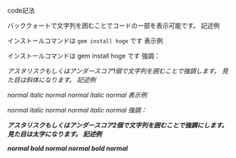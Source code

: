 code記法

バッククォートで文字列を囲むことでコードの一部を表示可能です。
記述例

インストールコマンドは `gem install hoge` です
表示例

インストールコマンドは gem install hoge です
強調：<em>

アスタリスクもしくはアンダースコア1個で文字列を囲むことで強調します。
見た目は斜体になります。
記述例

normal *italic* normal
normal _italic_ normal
表示例

normal italic normal
normal italic normal
強調：<strong>

アスタリスクもしくはアンダースコア2個で文字列を囲むことで強調にします。
見た目は太字になります。
記述例

normal **bold** normal
normal __bold__ normal
